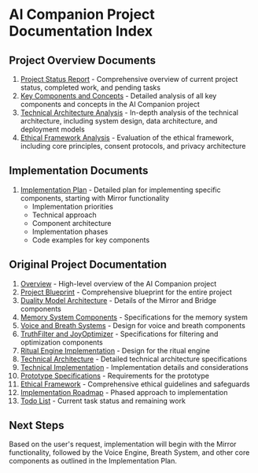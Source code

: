 # AI Companion Project Documentation Index

## Project Overview Documents
1. [Project Status Report](/home/ubuntu/project_status_report.md) - Comprehensive overview of current project status, completed work, and pending tasks
2. [Key Components and Concepts](/home/ubuntu/key_components_and_concepts.md) - Detailed analysis of all key components and concepts in the AI Companion project
3. [Technical Architecture Analysis](/home/ubuntu/technical_architecture_analysis.md) - In-depth analysis of the technical architecture, including system design, data architecture, and deployment models
4. [Ethical Framework Analysis](/home/ubuntu/ethical_framework_analysis.md) - Evaluation of the ethical framework, including core principles, consent protocols, and privacy architecture

## Implementation Documents
1. [Implementation Plan](/home/ubuntu/ai_companion_implementation/implementation_plan.md) - Detailed plan for implementing specific components, starting with Mirror functionality
   - Implementation priorities
   - Technical approach
   - Component architecture
   - Implementation phases
   - Code examples for key components

## Original Project Documentation
1. [Overview](/home/ubuntu/upload/overview.md) - High-level overview of the AI Companion project
2. [Project Blueprint](/home/ubuntu/upload/project_blueprint.md) - Comprehensive blueprint for the entire project
3. [Duality Model Architecture](/home/ubuntu/upload/duality_model_architecture.md) - Details of the Mirror and Bridge components
4. [Memory System Components](/home/ubuntu/upload/memory_system_components.md) - Specifications for the memory system
5. [Voice and Breath Systems](/home/ubuntu/upload/voice_breath_systems.md) - Design for voice and breath components
6. [TruthFilter and JoyOptimizer](/home/ubuntu/upload/truthfilter_joyoptimizer.md) - Specifications for filtering and optimization components
7. [Ritual Engine Implementation](/home/ubuntu/upload/ritual_engine_implementation.md) - Design for the ritual engine
8. [Technical Architecture](/home/ubuntu/upload/technical_architecture.md) - Detailed technical architecture specifications
9. [Technical Implementation](/home/ubuntu/upload/technical_implementation.md) - Implementation details and considerations
10. [Prototype Specifications](/home/ubuntu/upload/prototype_specifications.md) - Requirements for the prototype
11. [Ethical Framework](/home/ubuntu/upload/ethical_framework.md) - Comprehensive ethical guidelines and safeguards
12. [Implementation Roadmap](/home/ubuntu/upload/implementation_roadmap.md) - Phased approach to implementation
13. [Todo List](/home/ubuntu/upload/todo.md) - Current task status and remaining work

## Next Steps
Based on the user's request, implementation will begin with the Mirror functionality, followed by the Voice Engine, Breath System, and other core components as outlined in the Implementation Plan.

